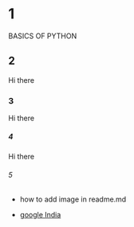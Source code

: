 # 1
BASICS OF PYTHON

## 2

Hi there
### 3

Hi there
##### 4

Hi there
###### 5 
* how to add image in readme.md
- [google India](https://www.google.co.in/index.html?zx=1757682265258&no_sw_cr=1)
